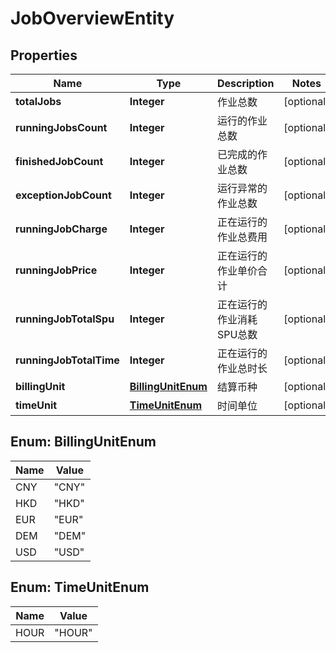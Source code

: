 
# JobOverviewEntity

## Properties
Name | Type | Description | Notes
------------ | ------------- | ------------- | -------------
**totalJobs** | **Integer** | 作业总数 |  [optional]
**runningJobsCount** | **Integer** | 运行的作业总数 |  [optional]
**finishedJobCount** | **Integer** | 已完成的作业总数 |  [optional]
**exceptionJobCount** | **Integer** | 运行异常的作业总数 |  [optional]
**runningJobCharge** | **Integer** | 正在运行的作业总费用 |  [optional]
**runningJobPrice** | **Integer** | 正在运行的作业单价合计 |  [optional]
**runningJobTotalSpu** | **Integer** | 正在运行的作业消耗SPU总数 |  [optional]
**runningJobTotalTime** | **Integer** | 正在运行的作业总时长 |  [optional]
**billingUnit** | [**BillingUnitEnum**](#BillingUnitEnum) | 结算币种 |  [optional]
**timeUnit** | [**TimeUnitEnum**](#TimeUnitEnum) | 时间单位 |  [optional]


<a name="BillingUnitEnum"></a>
## Enum: BillingUnitEnum
Name | Value
---- | -----
CNY | &quot;CNY&quot;
HKD | &quot;HKD&quot;
EUR | &quot;EUR&quot;
DEM | &quot;DEM&quot;
USD | &quot;USD&quot;


<a name="TimeUnitEnum"></a>
## Enum: TimeUnitEnum
Name | Value
---- | -----
HOUR | &quot;HOUR&quot;



